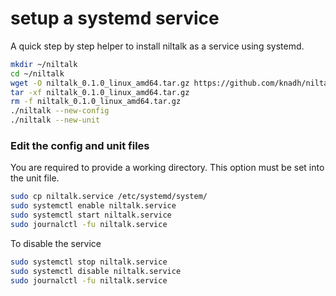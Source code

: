 # setup a systemd service

A quick step by step helper to install niltalk as a service using systemd.

```sh
mkdir ~/niltalk
cd ~/niltalk
wget -O niltalk_0.1.0_linux_amd64.tar.gz https://github.com/knadh/niltalk/releases/download/v0.1.0/niltalk_0.1.0_linux_amd64.tar.gz
tar -xf niltalk_0.1.0_linux_amd64.tar.gz
rm -f niltalk_0.1.0_linux_amd64.tar.gz
./niltalk --new-config
./niltalk --new-unit
```

### Edit the config and unit files

You are required to provide a working directory.
This option must be set into the unit file.

```sh
sudo cp niltalk.service /etc/systemd/system/
sudo systemctl enable niltalk.service
sudo systemctl start niltalk.service
sudo journalctl -fu niltalk.service
```

To disable the service

```sh
sudo systemctl stop niltalk.service
sudo systemctl disable niltalk.service
sudo journalctl -fu niltalk.service
```
